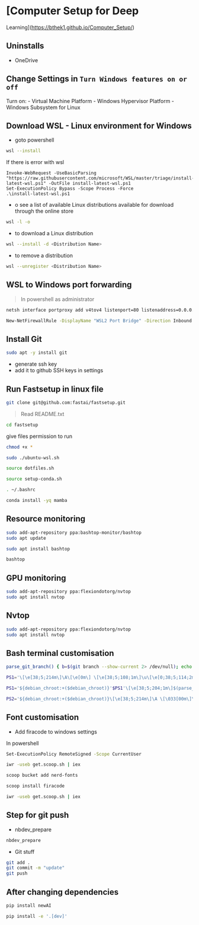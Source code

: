 # [Computer Setup for Deep
Learning](https://bthek1.github.io/Computer_Setup/)


<!-- WARNING: THIS FILE WAS AUTOGENERATED! DO NOT EDIT! -->

## Uninstalls

- OneDrive

## Change Settings in `Turn Windows features on or off`

Turn on: - Virtual Machine Platform - Windows Hypervisor Platform -
Windows Subsystem for Linux

## Download WSL - Linux environment for Windows

- goto powershell

``` sh
wsl --install
```

If there is error with wsl

    Invoke-WebRequest -UseBasicParsing "https://raw.githubusercontent.com/microsoft/WSL/master/triage/install-latest-wsl.ps1" -OutFile install-latest-wsl.ps1
    Set-ExecutionPolicy Bypass -Scope Process -Force
    .\install-latest-wsl.ps1

- o see a list of available Linux distributions available for download
  through the online store

``` sh
wsl -l -o
```

- to download a Linux distribution

``` sh
wsl --install -d <Distribution Name>
```

- to remove a distribution

``` sh
wsl --unregister <Distribution Name>
```

## WSL to Windows port forwarding

> In powershell as administrator

``` sh
netsh interface portproxy add v4tov4 listenport=80 listenaddress=0.0.0.0 connectport=80 connectaddress=$($(wsl hostname -I).Trim());
```

``` sh
New-NetFirewallRule -DisplayName "WSL2 Port Bridge" -Direction Inbound -Action Allow -Protocol TCP -LocalPort 80
```

## Install Git

``` sh
sudo apt -y install git
```

- generate ssh key
- add it to github SSH keys in settings

## Run Fastsetup in linux file

``` sh
git clone git@github.com:fastai/fastsetup.git
```

> Read README.txt

``` sh
cd fastsetup
```

give files permission to run

``` sh
chmod +x *
```

``` sh
sudo ./ubuntu-wsl.sh
```

``` sh
source dotfiles.sh
```

``` sh
source setup-conda.sh
```

``` sh
. ~/.bashrc
```

``` sh
conda install -yq mamba
```

## Resource monitoring

``` sh
sudo add-apt-repository ppa:bashtop-monitor/bashtop
sudo apt update
```

``` sh
sudo apt install bashtop
```

``` sh
bashtop
```

## GPU monitoring

``` sh
sudo add-apt-repository ppa:flexiondotorg/nvtop
sudo apt install nvtop
```

## Nvtop

``` sh
sudo add-apt-repository ppa:flexiondotorg/nvtop
sudo apt install nvtop
```

## Bash terminal customisation

``` sh
parse_git_branch() { b=$(git branch --show-current 2> /dev/null); echo ${b:+" ($b)"}; }

PS1='\[\e[38;5;214m\]\A\[\e[0m\] \[\e[38;5;108;1m\]\u\[\e[0;38;5;114;2m\]@\[\e[0;38;5;119m\]\h\[\e[0m\] \[\e[38;5;117m\]\w'

PS1='${debian_chroot:+($debian_chroot)}'$PS1'\[\e[38;5;204;1m\]$(parse_git_branch)\[\033[00m\]\$ '

PS2='${debian_chroot:+($debian_chroot)}\[\e[38;5;214m\]\A \[\033[00m\]\$ '
```

## Font customisation

- Add firacode to windows settings

In powershell

``` sh
Set-ExecutionPolicy RemoteSigned -Scope CurrentUser
```

``` sh
iwr -useb get.scoop.sh | iex
```

``` sh
scoop bucket add nerd-fonts
```

``` sh
scoop install firacode
```

``` sh
iwr -useb get.scoop.sh | iex
```

## Step for git push

- nbdev_prepare

``` sh
nbdev_prepare
```

- Git stuff

``` sh
git add .
git commit -m "update"
git push
```

## After changing dependencies

``` sh
pip install newAI
```

``` sh
pip install -e '.[dev]'
```
